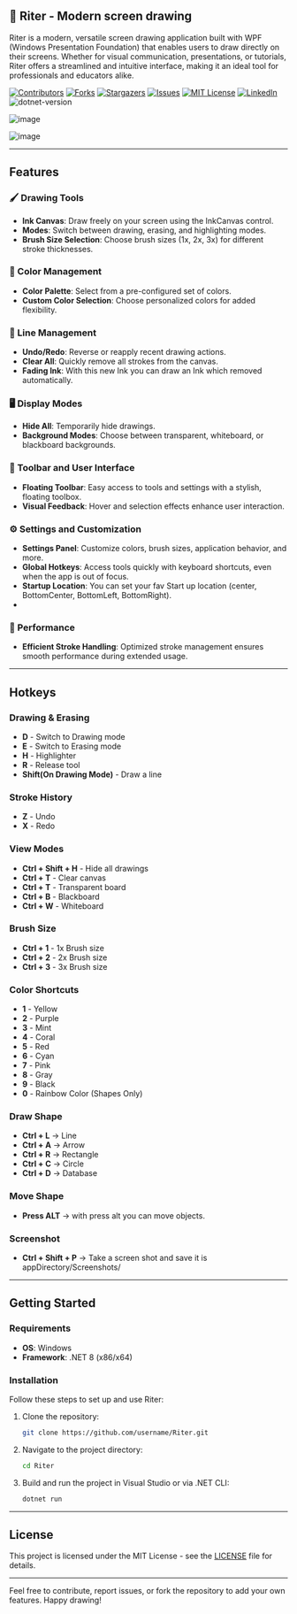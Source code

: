 <!-- PROJECT SHIELDS -->
<!--
![image 138](https://github.com/mohammadKarimi/Riter/assets/5300102/9720e942-4853-4f7f-a426-f0f7a9fefeca)
*** I'm using markdown "reference style" links for readability.
*** Reference links are enclosed in brackets [ ] instead of parentheses ( ).
*** See the bottom of this document for the declaration of the reference variables
*** for contributors-url, forks-url, etc. This is an optional, concise syntax you may use.
*** https://www.markdownguide.org/basic-syntax/#reference-style-links
-->

<a name="readme-top"></a>


## 📐 Riter - Modern screen drawing

Riter is a modern, versatile screen drawing application built with WPF (Windows Presentation Foundation) that enables users to draw directly on their screens. Whether for visual communication, presentations, or tutorials, Riter offers a streamlined and intuitive interface, making it an ideal tool for professionals and educators alike.

[![Contributors][contributors-shield]][contributors-url]
[![Forks][forks-shield]][forks-url]
[![Stargazers][stars-shield]][stars-url]
[![Issues][issues-shield]][issues-url]
[![MIT License][license-shield]][license-url]
[![LinkedIn][linkedin-shield]][linkedin-url]
![dotnet-version]



![image](https://github.com/user-attachments/assets/cc2038fd-a2df-4eee-9a74-c5b4d0f09e64)

![image](https://github.com/user-attachments/assets/65429695-dc19-4576-b05a-4ca516dc7a49)

---

## Features

### 🖌️ Drawing Tools
- **Ink Canvas**: Draw freely on your screen using the InkCanvas control.
- **Modes**: Switch between drawing, erasing, and highlighting modes.
- **Brush Size Selection**: Choose brush sizes (1x, 2x, 3x) for different stroke thicknesses.

### 🎨 Color Management
- **Color Palette**: Select from a pre-configured set of colors.
- **Custom Color Selection**: Choose personalized colors for added flexibility.

### 🧹 Line Management
- **Undo/Redo**: Reverse or reapply recent drawing actions.
- **Clear All**: Quickly remove all strokes from the canvas.
- **Fading Ink**: With this new Ink you can draw an Ink which removed automatically.

### 🖥️ Display Modes
- **Hide All**: Temporarily hide drawings.
- **Background Modes**: Choose between transparent, whiteboard, or blackboard backgrounds.

### 🔧 Toolbar and User Interface
- **Floating Toolbar**: Easy access to tools and settings with a stylish, floating toolbox.
- **Visual Feedback**: Hover and selection effects enhance user interaction.

### ⚙️ Settings and Customization
- **Settings Panel**: Customize colors, brush sizes, application behavior, and more.
- **Global Hotkeys**: Access tools quickly with keyboard shortcuts, even when the app is out of focus.
- **Startup Location**: You can set your fav Start up location (center, BottomCenter, BottomLeft, BottomRight).
- 
### 🚀 Performance
- **Efficient Stroke Handling**: Optimized stroke management ensures smooth performance during extended usage.

---

## Hotkeys

### Drawing & Erasing
- **D** - Switch to Drawing mode
- **E** - Switch to Erasing mode
- **H** - Highlighter
- **R** - Release tool
- **Shift(On Drawing Mode)** - Draw a line

### Stroke History
- **Z** - Undo
- **X** - Redo

### View Modes
- **Ctrl + Shift + H** - Hide all drawings
- **Ctrl + T** - Clear canvas
- **Ctrl + T** - Transparent board
- **Ctrl + B** - Blackboard
- **Ctrl + W** - Whiteboard

### Brush Size
- **Ctrl + 1** - 1x Brush size
- **Ctrl + 2** - 2x Brush size
- **Ctrl + 3** - 3x Brush size

### Color Shortcuts
- **1** - Yellow
- **2** - Purple
- **3** - Mint
- **4** - Coral
- **5** - Red
- **6** - Cyan
- **7** - Pink
- **8** - Gray
- **9** - Black
- **0** - Rainbow Color (Shapes Only)

### Draw Shape
- **Ctrl + L** -> Line
- **Ctrl + A** -> Arrow
- **Ctrl + R** -> Rectangle
- **Ctrl + C** -> Circle
- **Ctrl + D** -> Database

### Move Shape
- **Press ALT** -> with press alt you can move objects.

### Screenshot
- **Ctrl + Shift + P** -> Take a screen shot and save it is appDirectory/Screenshots/
---

## Getting Started

### Requirements
- **OS**: Windows
- **Framework**: .NET 8 (x86/x64)

### Installation

Follow these steps to set up and use Riter:

1. Clone the repository: 
   ```bash
   git clone https://github.com/username/Riter.git
   ```
2. Navigate to the project directory:
   ```bash
   cd Riter
   ```
3. Build and run the project in Visual Studio or via .NET CLI:
   ```bash
   dotnet run
   ```

---

## License
This project is licensed under the MIT License - see the [LICENSE](LICENSE) file for details.

--- 

Feel free to contribute, report issues, or fork the repository to add your own features. Happy drawing!

<!-- MARKDOWN LINKS & IMAGES -->
<!-- https://www.markdownguide.org/basic-syntax/#reference-style-links -->
[contributors-url]: https://github.com/mohammadKarimi/Riter/graphs/contributors
[stars-url]: https://github.com/mohammadKarimi/Riter/stargazers
[forks-url]: https://github.com/mohammadKarimi/Riter/network/members
[linkedin-shield]: https://img.shields.io/badge/-LinkedIn-black.svg?style=for-the-badge&logo=linkedin&colorB=555
[linkedin-url]: https://www.linkedin.com/in/mha-karimi/
[contributors-shield]: https://img.shields.io/github/contributors/mohammadKarimi/Riter.svg?style=for-the-badge
[forks-shield]: https://img.shields.io/github/forks/mohammadKarimi/Riter.svg?style=for-the-badge
[stars-shield]: https://img.shields.io/github/stars/mohammadKarimi/Riter.svg?style=for-the-badge
[issues-shield]: https://img.shields.io/github/issues/mohammadKarimi/Riter.svg?style=for-the-badge
[issues-url]: https://github.com/mohammadKarimi/Riter/issues
[license-shield]: https://img.shields.io/github/license/mohammadKarimi/Riter.svg?style=for-the-badge
[license-url]: https://github.com/mohammadKarimi/Riter/blob/main/LICENSE.txt
[dotnet-version]: https://img.shields.io/badge/dotnet%20version-net8.0-blue
